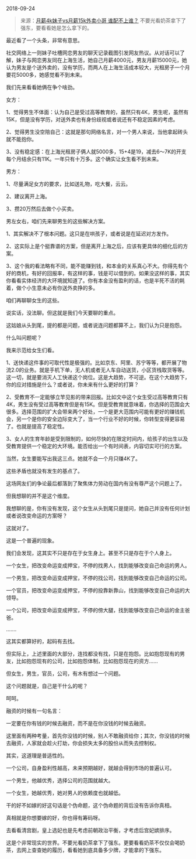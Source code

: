 2018-09-24

> 来源：[月薪4k妹子vs月薪15k外卖小哥 谁配不上谁？](http://mp.weixin.qq.com/s?__biz=MzU0MjYwNDU2Mw==&mid=2247484858&idx=1&sn=393e8d73502f2c52399b1708c23c1d6d&chksm=fb1969c6cc6ee0d03589f3894bff6f87676c0de19cf46fa7f2f734af88a19b105bada388134f&scene=27#wechat_redirect)
> 不要光看奶茶拿下了强东，要看看她是怎么拿下的。

最近看了一个头条，非常有意思。

  

社交网络上一则妹子吐槽网恋男友的聊天记录截图引发网友热议。从对话可以了解，妹子与网恋男友同在上海生活，她自己月薪4000元，男友月薪15000元，她认为男友是个送外卖的，没有学历，而两人在上海生活成本较大，光租房子一个月要花5000多，她感觉看不到未来。

我们先来看看她俩在争个啥劲。

  

女方：

1、觉得男生不体面：认为自己是受过高等教育的，虽然只有4K，男生呢，虽然有15K，但是没有学历，对送外卖也有身份歧视或者说还有不稳定因素的考虑。

2、觉得男生没空陪自己：这就是那句网络名言，对一个男人来说，当他拿起砖头就不能抱你。

3、没有稳定感：在上海光租房子俩人就5000多，15+4是19，减去6～7K的开支每个月结余只有11K。一年只有十万多。这个确实让女生看不到未来。

  

男方：

1、尽量满足女方的要求，比如送礼物，吃大餐，云云。

2、建议离开上海。

3、攒20万然后去做个小买卖。

  

男左女右，咱们先来聊男生的这些解决方案。  

  

1、其实解决不了根本问题。这只是在哄孩子，或者说是在延迟对方发作。

2、这实际上是个挺靠谱的方案，但是离开上海之后，应该有更具体的细化后的方案。

3、这个我的看法略有不同，能不能赚到钱，和本金的关系真心不大。你得先有个好的商机，有好的回报率，有这样的事，钱是可以借到的。如果没这样的事，其实你看看实体经济的大环境就知道了。你有本金没有盈利的话，也是半死不活的耗着，做个小生意未必有你送外卖挣的多。

  

咱们再聊聊女生的这些。

  

说实话，没法聊。但这就是我们今天要聊的重点。

  

这姑娘从头到尾，提的都是问题，或者说连问题都算不上，我们认为只是抱怨。

  

什么叫问题呢？

  

我来示范给女生们看。

  

1、送快递这件事的可取代性是极强的。比如京东、阿里、苏宁等等，都开展了物流2.0的业务。就是手机下单，无人机或者无人车自动送货，小区货栈取货等等。这一切，就是要消灭人工快递这个岗位。这是大趋势，不可逆。在这个大趋势下，你的应对措施是什么？或者说，你未来有什么更好的打算？

  

2、受教育不一定能够立竿见影的带来回报。比如文中这个女生受过高等教育只有4K，男生没有受过高等教育但是有15K。但是受教育就意味着，你选择的范围会大很多。选择范围的扩大会带来两个好处，一个是更大范围内可能有更好的赚钱机会，另一个是你的安全边际变大了，当一个行业不好的时候，你转型变得更容易了。也就是提高了稳定性。

  

3、女人的生育年龄是受到限制的，如何尽快的在限定时间内，给孩子的出生以及受教育提供一个稳定的大环境。能否给出一个有时间表，内容切实可行的方案。

  

当然，女生要能写出我这三点。她就不会一个月只赚4K了。

这些矛盾也就没有发生的基点了。

  

这场网友们的争论最后都落到了聚焦体力劳动在国内有没有尊严这个问题上了。  

  

但我想聊的并不是这个维度。

  

我想聊的是，你有没有发现，这个女生从头到尾只是提问，她自己并没有任何计划或者说改变命运的方案呀？

  

这就对了。

  

这是一个普遍的现象。

  

我们会发现，这其实不只是存在于女生身上。甚至不只是存在于个人身上。

  

一个女生，把改变命运变成押宝，不停的找男人，找到能够改变自己命运的男人。

一个男生，把改变命运变成押宝，不停的找公司，找到能够改变自己命运的公司。

一个官员，把改变命运变成押宝，不停的投靠新靠山，找到能够改变自己命运的大领导。

一个公司，把改变命运变成押宝，不停的傍大腿，找到能够改变自己命运的金主爸爸。

.......

  

这其实都算好的，起码有去找。

但实际上，上述里面的大部分，连找都没有找，只是在抱怨。比如抱怨现有的男友，比如抱怨现有的公司，比如抱怨体制，比如抱怨现在的资方......

  

但女生，男生，官员，公司，有木有想过一个问题。  

这个问题就是，自己是干什么的呢？

  

呵呵。

  

融资的时候有一句名言：

  

一定要在你有钱的时候去融资，而不是在你没钱的时候去融资。

  

这里面有两种考量，首先你没钱的时候，别人不敢融资给你；其次，你没钱的时候去融资，人家就会趁火打劫，你会损失太多的股份从而失去控制权。

  

其实，这道理是普适性的。

  

一个公司，自身盈利性越高，未来预期越好，就越会得到市场的普遍认可。

一个男生，他越优秀，选择公司的范围就越大。

一个女生，她越优秀，她对男人的依赖度也就越低。

  

干的好不如嫁的好这句话是个伪命题，这个伪命题的背后没有告诉你真相。

  

真相就是你想要嫁的好，你也得有筹码呀。

  

去看看清宫剧，皇上选妃也是先考虑前朝政治平衡，才考虑后宫妃嫔排序。

  

这是个非常现实的世界。不要光看奶茶拿下了强东。更要看看奶茶不仅仅会喝奶茶，去网上查查她的履历，看看她到底具备多少牌，才能拿的下强东。

